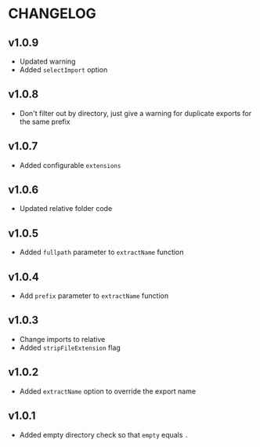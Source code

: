 # CHANGELOG

## v1.0.9
* Updated warning
* Added `selectImport` option

## v1.0.8
* Don't filter out by directory, just give a warning for duplicate exports for the same prefix

## v1.0.7
* Added configurable `extensions`

## v1.0.6
* Updated relative folder code

## v1.0.5
* Added `fullpath` parameter to `extractName` function

## v1.0.4
* Add `prefix` parameter to `extractName` function

## v1.0.3
* Change imports to relative
* Added `stripFileExtension` flag

## v1.0.2
* Added `extractName` option to override the export name

## v1.0.1
* Added empty directory check so that `empty` equals `.`